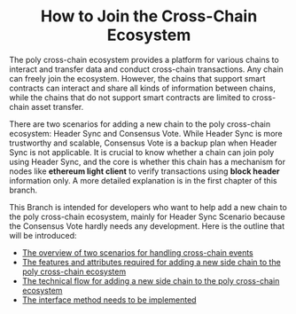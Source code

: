 <h1 align="center">How to Join the Cross-Chain Ecosystem</h1>

The poly cross-chain ecosystem provides a platform for various chains to interact and transfer data and conduct cross-chain transactions. Any chain can freely join the ecosystem. However, the chains that support smart contracts can interact and share all kinds of information between chains, while the chains that do not support smart contracts are limited to cross-chain asset transfer. 

There are two scenarios for adding a new chain to the poly cross-chain ecosystem: Header Sync and Consensus Vote. While Header Sync is more trustworthy and scalable, Consensus Vote is a backup plan when Header Sync is not applicable. It is crucial to know whether a chain can join poly using Header Sync, and the core is whether this chain has a mechanism for nodes like **ethereum light client** to verify transactions using **block header** information only. A more detailed explanation is in the first chapter of this branch.

This Branch is intended for developers who want to help add a new chain to the poly cross-chain ecosystem, mainly for Header Sync Scenario because the Consensus Vote hardly needs any development. Here is the outline that will be introduced:

- [The overview of two scenarios for handling cross-chain events](scenario.md)
- [The features and attributes required for adding a new side chain to the poly cross-chain ecosystem](elements.md)
- [The technical flow for adding a new side chain to the poly cross-chain ecosystem](steps.md)
- [The interface method needs to be implemented](guideline.md)





